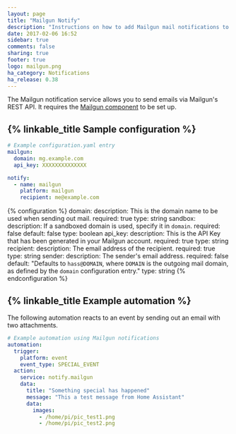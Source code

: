 ```yaml
---
layout: page
title: "Mailgun Notify"
description: "Instructions on how to add Mailgun mail notifications to Home Assistant."
date: 2017-02-06 16:52
sidebar: true
comments: false
sharing: true
footer: true
logo: mailgun.png
ha_category: Notifications
ha_release: 0.38
---
```


The Mailgun notification service allows you to send emails via Mailgun's REST API. It requires the [Mailgun component] to be set up.

[Mailgun component]: /components/mailgun/

## {% linkable_title Sample configuration %}

```yaml
# Example configuration.yaml entry
mailgun:
  domain: mg.example.com
  api_key: XXXXXXXXXXXXXX

notify:
  - name: mailgun
    platform: mailgun
    recipient: me@example.com
```

{% configuration %}
domain:
  description: This is the domain name to be used when sending out mail.
  required: true
  type: string
sandbox:
  description: If a sandboxed domain is used, specify it in `domain`.
  required: false
  default: false
  type: boolean
api_key:
  description: This is the API Key that has been generated in your Mailgun account.
  required: true
  type: string
recipient:
  description: The email address of the recipient.
  required: true
  type: string
sender:
  description: The sender's email address.
  required: false
  default: "Defaults to `hass@DOMAIN`, where `DOMAIN` is the outgoing mail domain, as defined by the `domain` configuration entry."
  type: string
{% endconfiguration %}

## {% linkable_title Example automation %}

The following automation reacts to an event by sending out an email with two attachments.

```yaml
# Example automation using Mailgun notifications
automation:
  trigger:
    platform: event
    event_type: SPECIAL_EVENT
  action:
    service: notify.mailgun
    data:
      title: "Something special has happened"
      message: "This a test message from Home Assistant"
      data:
        images:
          - /home/pi/pic_test1.png
          - /home/pi/pic_test2.png
```
